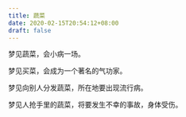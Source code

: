 ```yaml
---
title: 蔬菜
date: 2020-02-15T20:54:12+08:00
draft: false
---
```


梦见蔬菜，会小病一场。


梦见买菜，会成为一个著名的气功家。


梦见向别人分发蔬菜，所在地要出现流行病。


梦见人抢手里的蔬菜，将要发生不幸的事故，身体受伤。
